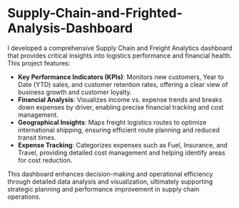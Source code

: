 # Supply-Chain-and-Frighted-Analysis-Dashboard
I developed a comprehensive Supply Chain and Freight Analytics dashboard that provides critical insights into logistics performance and financial health. This project features:

- **Key Performance Indicators (KPIs)**: Monitors new customers, Year to Date (YTD) sales, and customer retention rates, offering a clear view of business growth and customer loyalty.
- **Financial Analysis**: Visualizes income vs. expense trends and breaks down expenses by driver, enabling precise financial tracking and cost management.
- **Geographical Insights**: Maps freight logistics routes to optimize international shipping, ensuring efficient route planning and reduced transit times.
- **Expense Tracking**: Categorizes expenses such as Fuel, Insurance, and Travel, providing detailed cost management and helping identify areas for cost reduction.

This dashboard enhances decision-making and operational efficiency through detailed data analysis and visualization, ultimately supporting strategic planning and performance improvement in supply chain operations.
